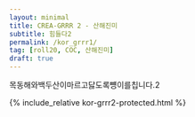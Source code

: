 ```yaml
---
layout: minimal
title: CREA-GRRR 2 - 산해진미
subtitle: 힘들다2
permalink: /kor_grrr1/
tag: [roll20, COC, 산해진미]
draft: true
---
```


목동해와백두산이마르고닳도록뻉이를칩니다.2

{% include_relative kor-grrr2-protected.html %}
